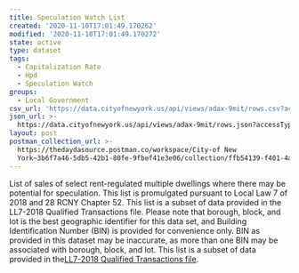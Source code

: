 ```yaml
---
title: Speculation Watch List
created: '2020-11-10T17:01:49.170262'
modified: '2020-11-10T17:01:49.170272'
state: active
type: dataset
tags:
  - Capitalization Rate
  - Hpd
  - Speculation Watch
groups:
  - Local Government
csv_url: 'https://data.cityofnewyork.us/api/views/adax-9mit/rows.csv?accessType=DOWNLOAD'
json_url: >-
  https://data.cityofnewyork.us/api/views/adax-9mit/rows.json?accessType=DOWNLOAD
layout: post
postman_collection_url: >-
  https://thedaydasource.postman.co/workspace/City-of New
  York~3b6f7a46-5db5-42b1-80fe-9fbef41e3e06/collection/ffb54139-f401-4a72-826a-3bd794f6941c
---
```

List of sales of select rent-regulated multiple dwellings where there may be potential for speculation. This list is promulgated pursuant to Local Law 7 of 2018 and 28 RCNY Chapter 52. This list is a subset of data provided in the LL7-2018 Qualified Transactions file. 
Please note that borough, block, and lot is the best geographic identifier for this data set, and Building Identification Number (BIN) is provided for convenience only. BIN as provided in this dataset may be inaccurate, as more than one BIN may be associated with borough, block, and lot.
This list is a subset of data provided in the<a href="https://data.cityofnewyork.us/Housing-Development/Local-Law-7-2018-Qualified-Transactions/8wi4-bsy4">LL7-2018 Qualified Transactions file</a>.
